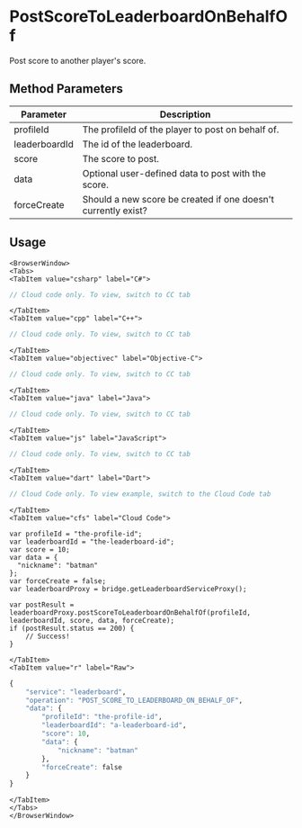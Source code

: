# PostScoreToLeaderboardOnBehalfOf

Post score to another player's score.

<PartialServop service_name="leaderboard" operation_name="POST_SCORE_TO_LEADERBOARD_ON_BEHALF_OF" />

## Method Parameters
Parameter | Description
--------- | -----------
profileId | The profileId of the player to post on behalf of.
leaderboardId | The id of the leaderboard.
score | The score to post.
data | Optional user-defined data to post with the score.
forceCreate | Should a new score be created if one doesn't currently exist? 

## Usage

```mdx-code-block
<BrowserWindow>
<Tabs>
<TabItem value="csharp" label="C#">
```

```csharp
// Cloud code only. To view, switch to CC tab
```

```mdx-code-block
</TabItem>
<TabItem value="cpp" label="C++">
```

```cpp
// Cloud code only. To view, switch to CC tab
```

```mdx-code-block
</TabItem>
<TabItem value="objectivec" label="Objective-C">
```

```objectivec
// Cloud code only. To view, switch to CC tab
```

```mdx-code-block
</TabItem>
<TabItem value="java" label="Java">
```

```java
// Cloud code only. To view, switch to CC tab
```

```mdx-code-block
</TabItem>
<TabItem value="js" label="JavaScript">
```

```javascript
// Cloud code only. To view, switch to CC tab
```

```mdx-code-block
</TabItem>
<TabItem value="dart" label="Dart">
```

```dart
// Cloud Code only. To view example, switch to the Cloud Code tab
```

```mdx-code-block
</TabItem>
<TabItem value="cfs" label="Cloud Code">
```

```cfscript
var profileId = "the-profile-id";
var leaderboardId = "the-leaderboard-id";
var score = 10;
var data = {
  "nickname": "batman"
};
var forceCreate = false;
var leaderboardProxy = bridge.getLeaderboardServiceProxy();

var postResult = leaderboardProxy.postScoreToLeaderboardOnBehalfOf(profileId, leaderboardId, score, data, forceCreate);
if (postResult.status == 200) {
    // Success!
}
```

```mdx-code-block
</TabItem>
<TabItem value="r" label="Raw">
```

```r
{
	"service": "leaderboard",
	"operation": "POST_SCORE_TO_LEADERBOARD_ON_BEHALF_OF",
	"data": {
		"profileId": "the-profile-id",
		"leaderboardId": "a-leaderboard-id",
		"score": 10,
		"data": {
			"nickname": "batman"
		},
		"forceCreate": false
	}
}
```

```mdx-code-block
</TabItem>
</Tabs>
</BrowserWindow>
```

